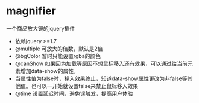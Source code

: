 # magnifier
一个商品放大镜的jquery插件
 * 依赖jquery >=1.7
 * @multiple 可放大的倍数，默认是2倍
 * @bgColor 暂时只能设置rgba的颜色
 * @canShow 如果因为加载等原因不想鼠标移入还有效果，可以通过给当前元素增加data-show的属性，
 * 当属性值为false时，移入效果终止，知道data-show属性更改为非false等其他值。也可以一开始就设置false来禁止鼠标移入效果
 * @time 设置延迟时间，避免误触发，提高用户体验

